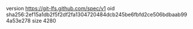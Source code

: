 version https://git-lfs.github.com/spec/v1
oid sha256:2ef15a1db2f5f2df2fa1304720484dcb245be6fbfd2ce506bdbaab994a53e278
size 4280
